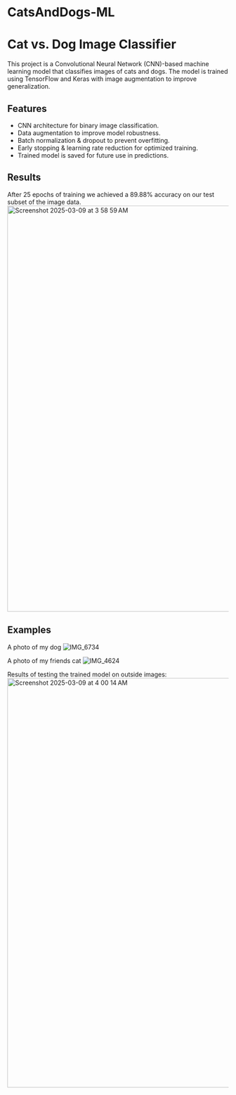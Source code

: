 # CatsAndDogs-ML

# Cat vs. Dog Image Classifier
This project is a Convolutional Neural Network (CNN)-based machine learning model that classifies images of cats and dogs. The model is trained using TensorFlow and Keras with image augmentation to improve generalization.

## Features  
- CNN architecture for binary image classification.  
- Data augmentation to improve model robustness.  
- Batch normalization & dropout to prevent overfitting.  
- Early stopping & learning rate reduction for optimized training.  
- Trained model is saved for future use in predictions.

## Results
After 25 epochs of training we achieved a 89.88% accuracy on our test subset of the image data.
<img width="923" alt="Screenshot 2025-03-09 at 3 58 59 AM" src="https://github.com/user-attachments/assets/e1cd72c4-9ae0-471c-af97-0a948614a9bf" />


## Examples
A photo of my dog
![IMG_6734](https://github.com/user-attachments/assets/3349e482-975d-4fde-bb1c-d889a7ac5495)

A photo of my friends cat
![IMG_4624](https://github.com/user-attachments/assets/2e7433bc-4a99-49fd-ba62-6eead4f7f095)

Results of testing the trained model on outside images:
<img width="931" alt="Screenshot 2025-03-09 at 4 00 14 AM" src="https://github.com/user-attachments/assets/a0135f7a-ceaf-407a-be2e-bcb791610abe" />

